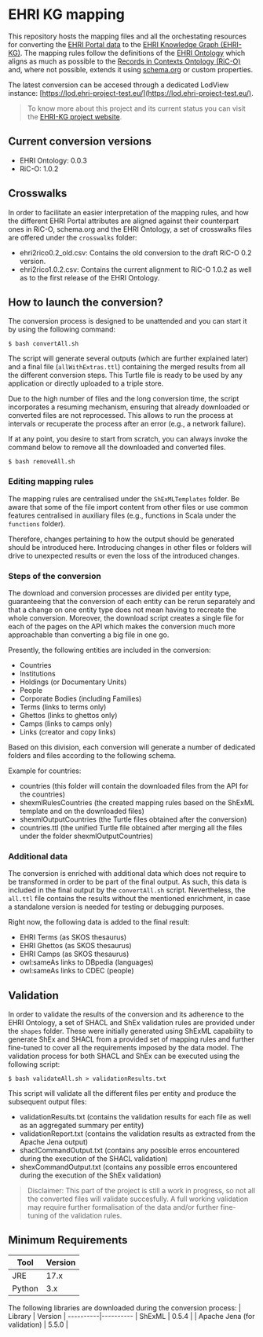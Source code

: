 # EHRI KG mapping

This repository hosts the mapping files and all the orchestating resources for converting the [EHRI Portal data](https://portal.ehri-project.eu/) to the [EHRI Knowledge Graph (EHRI-KG)](https://lod.ehri-project-test.eu/). The mapping rules follow the definitions of the [EHRI Ontology](https://lod.ehri-project-test.eu/ontology/) which aligns as much as possible to the [Records in Contexts Ontology (RiC-O)](https://www.ica.org/standards/RiC/ontology) and, where not possible, extends it using [schema.org](https://schema.org/) or custom properties.

The latest conversion can be accesed through a dedicated LodView instance: [https://lod.ehri-project-test.eu/](https://lod.ehri-project-test.eu/).

> To know more about this project and its current status you can visit the [EHRI-KG project website](https://ehri-kg.ehri-project.eu/).

## Current conversion versions
* EHRI Ontology: 0.0.3
* RiC-O: 1.0.2

## Crosswalks
In order to facilitate an easier interpretation of the mapping rules, and how the different EHRI Portal attributes are aligned against their counterpart ones in RiC-O, schema.org and the EHRI Ontology, a set of crosswalks files are offered under the `crosswalks` folder:
* ehri2rico0.2_old.csv: Contains the old conversion to the draft RiC-O 0.2 version.
* ehri2rico1.0.2.csv: Contains the current alignment to RiC-O 1.0.2 as well as to the first release of the EHRI Ontology.

## How to launch the conversion?
The conversion process is designed to be unattended and you can start it by using the following command:

```
$ bash convertAll.sh
```

The script will generate several outputs (which are further explained later) and a final file (`allWithExtras.ttl`) containing the merged results from all the different conversion steps. This Turtle file is ready to be used by any application or directly uploaded to a triple store.

Due to the high number of files and the long conversion time, the script incorporates a resuming mechanism, ensuring that already downloaded or converted files are not reprocessed. This allows to run the process at intervals or recuperate the process after an error (e.g., a network failure).

If at any point, you desire to start from scratch, you can always invoke the command below to remove all the downloaded and converted files.

```
$ bash removeAll.sh
```

### Editing mapping rules
The mapping rules are centralised under the `ShExMLTemplates` folder. Be aware that some of the file import content from other files or use common features centralised in auxiliary files (e.g., functions in Scala under the `functions` folder).

Therefore, changes pertaining to how the output should be generated should be introduced here. Introducing changes in other files or folders will drive to unexpected results or even the loss of the introduced changes.

### Steps of the conversion
The download and conversion processes are divided per entity type, guaranteeing that the conversion of each entity can be rerun separately and that a change on one entity type does not mean having to recreate the whole conversion. Moreover, the download script creates a single file for each of the pages on the API which makes the conversion much more approachable than converting a big file in one go.

Presently, the following entities are included in the conversion:
* Countries
* Institutions
* Holdings (or Documentary Units)
* People
* Corporate Bodies (including Families)
* Terms (links to terms only)
* Ghettos (links to ghettos only)
* Camps (links to camps only)
* Links (creator and copy links)

Based on this division, each conversion will generate a number of dedicated folders and files according to the following schema.

Example for countries:
* countries (this folder will contain the downloaded files from the API for the countries)
* shexmlRulesCountries (the created mapping rules based on the ShExML template and on the downloaded files)
* shexmlOutputCountries (the Turtle files obtained after the conversion)
* countries.ttl (the unified Turtle file obtained after merging all the files under the folder shexmlOutputCountries)

### Additional data
The conversion is enriched with additional data which does not require to be transformed in order to be part of the final output. As such, this data is included in the final output by the `convertAll.sh` script. Nevertheless, the `all.ttl` file contains the results without the mentioned enrichment, in case a standalone version is needed for testing or debugging purposes.

Right now, the following data is added to the final result:
* EHRI Terms (as SKOS thesaurus)
* EHRI Ghettos (as SKOS thesaurus)
* EHRI Camps (as SKOS thesaurus)
* owl:sameAs links to DBpedia (languages)
* owl:sameAs links to CDEC (people)

## Validation
In order to validate the results of the conversion and its adherence to the EHRI Ontology, a set of SHACL and ShEx validation rules are provided under the `shapes` folder. These were initially generated using ShExML capability to generate ShEx and SHACL from a provided set of mapping rules and further fine-tuned to cover all the requirements imposed by the data model. The validation process for both SHACL and ShEx can be executed using the following script:

```
$ bash validateAll.sh > validationResults.txt
```

This script will validate all the different files per entity and produce the subsequent output files:
* validationResults.txt (contains the validation results for each file as well as an aggregated summary per entity)
* validationReport.txt (contains the validation results as extracted from the Apache Jena output)
* shaclCommandOutput.txt (contains any possible erros encountered during the execution of the SHACL validation)
* shexCommandOutput.txt (contains any possible erros encountered during the execution of the ShEx validation)

> Disclaimer: This part of the project is still a work in progress, so not all the converted files will validate succesfully. A full working validation may require further formalisation of the data and/or further fine-tuning of the validation rules.

## Minimum Requirements
| Tool | Version |
----------|----------
| JRE     | 17.x    |
| Python  | 3.x     |

The following libraries are downloaded during the conversion process:
| Library | Version |
----------|----------
| ShExML  | 0.5.4   |
| Apache Jena (for validation) | 5.5.0 | 